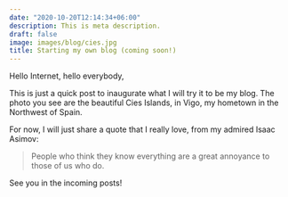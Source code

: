 ```yaml
---
date: "2020-10-20T12:14:34+06:00"
description: This is meta description.
draft: false
image: images/blog/cies.jpg
title: Starting my own blog (coming soon!)
---
```


Hello Internet, hello everybody,

This is just a quick post to inaugurate what I will try it to be my blog. The photo you see are the beautiful Cies Islands, in Vigo, my hometown in the Northwest of Spain.

For now, I will just share a quote that I really love, from my admired Isaac Asimov:

> People who think they know everything are a great annoyance to those of us who do.

See you in the incoming posts!
